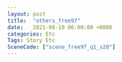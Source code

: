 ```yaml
---
layout: post
title:  "others_free97"
date:   2021-08-10 06:00:00 +0000
categories: Etc
Tags: Story Etc
SceneCode: ["scene_free97_q1_s20"]
---
```

